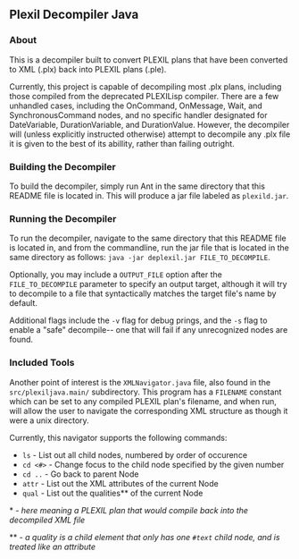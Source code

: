 ## Plexil Decompiler Java

### About
This is a decompiler built to convert PLEXIL plans that have been converted to XML (.plx) back into PLEXIL plans (.ple).

Currently, this project is capable of decompiling most .plx plans, including those compiled from the deprecated PLEXILisp compiler. There are a few unhandled cases, including the OnCommand, OnMessage, Wait, and SynchronousCommand nodes, and no specific handler designated for DateVariable, DurationVariable, and DurationValue. However, the decompiler will (unless explicitly instructed otherwise) attempt to decompile any .plx file it is given to the best of its abillity, rather than failing outright.

### Building the Decompiler
To build the decompiler, simply run Ant in the same directory that this README file is located in. This will produce a jar file labeled as `plexild.jar`.

### Running the Decompiler
To run the decompiler, navigate to the same directory that this README file is located in, and from the commandline, run the jar file that is located in the same directory as follows: `java -jar deplexil.jar FILE_TO_DECOMPILE`.

Optionally, you may include a `OUTPUT_FILE` option after the `FILE_TO_DECOMPILE` parameter to specify an output target, although it will try to decompile to a file that syntactically matches the target file's name by default.

Additional flags include the `-v` flag for debug prings, and the `-s` flag to enable a "safe" decompile-- one that will fail if any unrecognized nodes are found.

### Included Tools
Another point of interest is the `XMLNavigator.java` file, also found in the `src/plexiljava.main/` subdirectory. This program has a `FILENAME` constant which can be set to any compiled PLEXIL plan's filename, and when run, will allow the user to navigate the corresponding XML structure as though it were a unix directory.

Currently, this navigator supports the following commands:
* `ls`     - List out all child nodes, numbered by order of occurence
* `cd <#>` - Change focus to the child node specified by the given number
* `cd ..`  - Go back to parent Node
* `attr`   - List out the XML attributes of the current Node
* `qual`   - List out the qualities\*\* of the current Node



\* - *here meaning a PLEXIL plan that would compile back into the decompiled XML file*

\*\* - *a quality is a child element that only has one `#text` child node, and is treated like an attribute*
